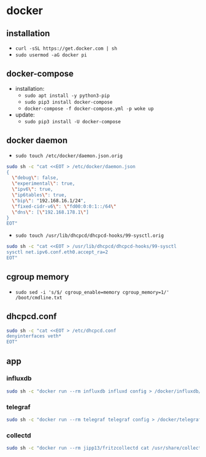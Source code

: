 # docker

## installation

- `curl -sSL https://get.docker.com | sh`
- `sudo usermod -aG docker pi`

## docker-compose

- installation:
  - `sudo apt install -y python3-pip`
  - `sudo pip3 install docker-compose`
  - `docker-compose -f docker-compose.yml -p woke up`
- update:
  - `sudo pip3 install -U docker-compose`

## docker daemon

- `sudo touch /etc/docker/daemon.json.orig`

```bash
sudo sh -c "cat <<EOT > /etc/docker/daemon.json 
{
  \"debug\": false,
  \"experimental\": true,
  \"ipv6\": true,
  \"ip6tables\": true,
  \"bip\": "192.168.16.1/24",
  \"fixed-cidr-v6\": \"fd00:0:0:1::/64\"
  \"dns\": [\"192.168.178.1\"]
}
EOT"
```

- `sudo touch /usr/lib/dhcpcd/dhcpcd-hooks/99-sysctl.orig`

```bash
sudo sh -c "cat <<EOT > /usr/lib/dhcpcd/dhcpcd-hooks/99-sysctl
sysctl net.ipv6.conf.eth0.accept_ra=2
EOT"
```

## cgroup memory
- `sudo sed -i 's/$/ cgroup_enable=memory cgroup_memory=1/' /boot/cmdline.txt`

## dhcpcd.conf
```bash
sudo sh -c "cat <<EOT > /etc/dhcpcd.conf
denyinterfaces veth*
EOT"
```

## app

### influxdb

```bash
sudo sh -c "docker run --rm influxdb influxd config > /docker/influxdb/etc/influxdb.conf"
```

### telegraf

```bash
sudo sh -c "docker run --rm telegraf telegraf config > /docker/telegraf/etc/telegraf.conf"
```

### collectd

```bash
sudo sh -c "docker run --rm jipp13/fritzcollectd cat /usr/share/collectd/types.db > /docker/influxdb/etc/types.db"
```
